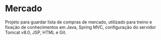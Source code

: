 # Mercado
Projeto para guardar lista de compras de mercado, utilizado para treino e fixação de 
conhecimentos em Java, Spring MVC, configuração do servidor Tomcat v8.0, JSP, HTML e Git.
